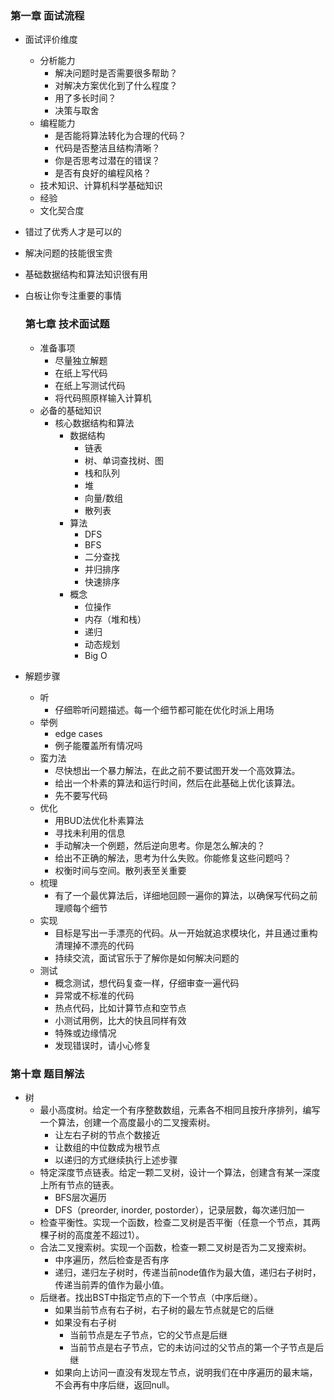 ### 第一章 面试流程
  * 面试评价维度
    * 分析能力
      * 解决问题时是否需要很多帮助？
      * 对解决方案优化到了什么程度？
      * 用了多长时间？
      * 决策与取舍
    * 编程能力
      * 是否能将算法转化为合理的代码？
      * 代码是否整洁且结构清晰？
      * 你是否思考过潜在的错误？
      * 是否有良好的编程风格？
    * 技术知识、计算机科学基础知识
    * 经验
    * 文化契合度
* 错过了优秀人才是可以的
* 解决问题的技能很宝贵
* 基础数据结构和算法知识很有用
* 白板让你专注重要的事情


  ### 第七章 技术面试题
  * 准备事项
    * 尽量独立解题
    * 在纸上写代码
    * 在纸上写测试代码
    * 将代码照原样输入计算机
  * 必备的基础知识
    * 核心数据结构和算法
      * 数据结构
        * 链表
        * 树、单词查找树、图
        * 栈和队列
        * 堆
        * 向量/数组
        * 散列表
      * 算法
        * DFS
        * BFS
        * 二分查找
        * 并归排序
        * 快速排序
      * 概念
        * 位操作
        * 内存（堆和栈）
        * 递归
        * 动态规划
        * Big O
* 解题步骤
  * 听
    * 仔细聆听问题描述。每一个细节都可能在优化时派上用场
  * 举例 
    * edge cases
    * 例子能覆盖所有情况吗
  * 蛮力法
    * 尽快想出一个暴力解法，在此之前不要试图开发一个高效算法。
    * 给出一个朴素的算法和运行时间，然后在此基础上优化该算法。
    * 先不要写代码
  * 优化
    * 用BUD法优化朴素算法
    * 寻找未利用的信息
    * 手动解决一个例题，然后逆向思考。你是怎么解决的？
    * 给出不正确的解法，思考为什么失败。你能修复这些问题吗？
    * 权衡时间与空间。散列表至关重要
  * 梳理
    * 有了一个最优算法后，详细地回顾一遍你的算法，以确保写代码之前理顺每个细节
  * 实现
    * 目标是写出一手漂亮的代码。从一开始就追求模块化，并且通过重构清理掉不漂亮的代码
    * 持续交流，面试官乐于了解你是如何解决问题的
  * 测试
    * 概念测试，想代码复查一样，仔细审查一遍代码
    * 异常或不标准的代码
    * 热点代码，比如计算节点和空节点
    * 小测试用例，比大的快且同样有效
    * 特殊或边缘情况
    * 发现错误时，请小心修复

### 第十章 题目解法
* 树
  * 最小高度树。给定一个有序整数数组，元素各不相同且按升序排列，编写一个算法，创建一个高度最小的二叉搜索树。
    * 让左右子树的节点个数接近
    * 让数组的中位数成为根节点
    * 以递归的方式继续执行上述步骤
  * 特定深度节点链表。给定一颗二叉树，设计一个算法，创建含有某一深度上所有节点的链表。
    * BFS层次遍历
    * DFS（preorder, inorder, postorder），记录层数，每次递归加一
  * 检查平衡性。实现一个函数，检查二叉树是否平衡（任意一个节点，其两棵子树的高度差不超过1）。
  * 合法二叉搜索树。实现一个函数，检查一颗二叉树是否为二叉搜索树。
    * 中序遍历，然后检查是否有序
    * 递归，递归左子树时，传递当前node值作为最大值，递归右子树时，传递当前弄的值作为最小值。
  * 后继者。找出BST中指定节点的下一个节点（中序后继）。
    * 如果当前节点有右子树，右子树的最左节点就是它的后继
    * 如果没有右子树
      * 当前节点是左子节点，它的父节点是后继
      * 当前节点是右子节点，它的未访问过的父节点的第一个子节点是后继
    * 如果向上访问一直没有发现左节点，说明我们在中序遍历的最末端，不会再有中序后继，返回null。